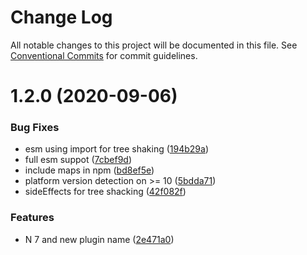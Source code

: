 # Change Log

All notable changes to this project will be documented in this file.
See [Conventional Commits](https://conventionalcommits.org) for commit guidelines.

# 1.2.0 (2020-09-06)


### Bug Fixes

* esm using import for tree shaking ([194b29a](https://github.com/nativescript-community/extendedinfo/commit/194b29aa4d8a3b02e4482aced3934a4c47a754ef))
* full esm suppot ([7cbef9d](https://github.com/nativescript-community/extendedinfo/commit/7cbef9d3291ec63c64f3fa4d32bcdcc36c228806))
* include maps in npm ([bd8ef5e](https://github.com/nativescript-community/extendedinfo/commit/bd8ef5eef9992d8bb48d250803b4a51165d6839f))
* platform version detection on >= 10 ([5bdda71](https://github.com/nativescript-community/extendedinfo/commit/5bdda718ea5576374b5d0e025fbc5875fc66ef23))
* sideEffects for tree shacking ([42f082f](https://github.com/nativescript-community/extendedinfo/commit/42f082ff51fec9bb6db3e3fc68de36340f4099a3))


### Features

* N 7 and new plugin name ([2e471a0](https://github.com/nativescript-community/extendedinfo/commit/2e471a0ae9588d08448da813e6fd6d3f0e9fde1c))
